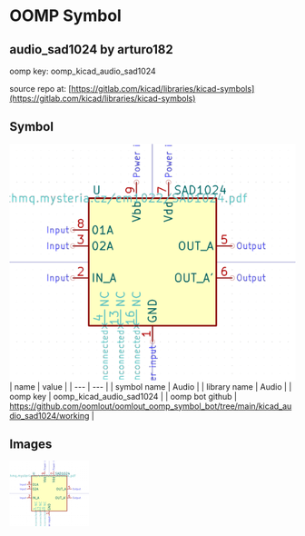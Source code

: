 # OOMP Symbol  
## audio_sad1024  by arturo182  
  
oomp key: oomp_kicad_audio_sad1024  
  
source repo at: [https://gitlab.com/kicad/libraries/kicad-symbols](https://gitlab.com/kicad/libraries/kicad-symbols)  
## Symbol  
  
[![working.png](working_600.png)](working.png)  
| name | value | 
| --- | --- | 
| symbol name | Audio | 
| library name | Audio | 
| oomp key | oomp_kicad_audio_sad1024 | 
| oomp bot github | https://github.com/oomlout/oomlout_oomp_symbol_bot/tree/main/kicad_audio_sad1024/working | 
## Images  
  
[![working.png](working_140.png)](working.png)  
